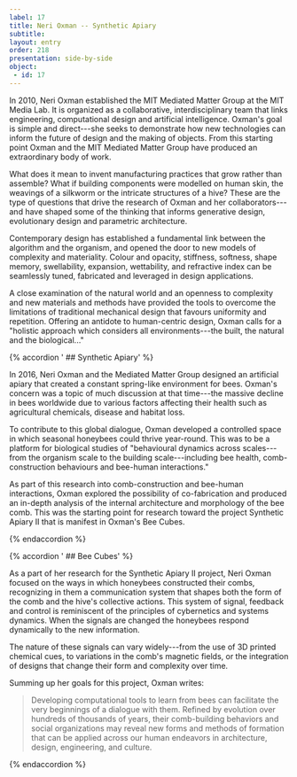 ```yaml
---
label: 17
title: Neri Oxman -- Synthetic Apiary
subtitle:
layout: entry
order: 218
presentation: side-by-side
object:
 - id: 17 
---
```


In 2010, Neri Oxman established the MIT Mediated Matter Group at the MIT Media Lab. It is organized as a collaborative, interdisciplinary team that links engineering, computational design and artificial intelligence. Oxman's goal is simple and direct---she seeks to demonstrate how new technologies can inform the future of design and the making of objects. From this starting point Oxman and the MIT Mediated Matter Group have produced an extraordinary body of work.

What does it mean to invent manufacturing practices that grow rather than assemble? What if building components were modelled on human skin, the weavings of a silkworm or the intricate structures of a hive? These are the type of questions that drive the research of Oxman and her collaborators---and have shaped some of the thinking that informs generative design, evolutionary design and parametric architecture.

Contemporary design has established a fundamental link between the algorithm and the organism, and opened the door to new models of complexity and materiality. Colour and opacity, stiffness, softness, shape memory, swellability, expansion, wettability, and refractive index can be seamlessly tuned, fabricated and leveraged in design applications.

A close examination of the natural world and an openness to complexity and new materials and methods have provided the tools to overcome the limitations of traditional mechanical design that favours uniformity and repetition. Offering an antidote to human-centric design, Oxman calls for a "holistic approach which considers all environments---the built, the natural and the biological..."

{% accordion ' ## Synthetic Apiary' %}

In 2016, Neri Oxman and the Mediated Matter Group designed an artificial apiary that created a constant spring-like environment for bees. Oxman's concern was a topic of much discussion at that time---the massive decline in bees worldwide due to various factors affecting their health such as agricultural chemicals, disease and habitat loss.

To contribute to this global dialogue, Oxman developed a controlled space in which seasonal honeybees could thrive year-round. This was to be a platform for biological studies of "behavioural dynamics across scales---from the organism scale to the building scale---including bee health, comb-construction behaviours and bee-human interactions."

As part of this research into comb-construction and bee-human interactions, Oxman explored the possibility of co-fabrication and produced an in-depth analysis of the internal architecture and morphology of the bee comb. This was the starting point for research toward the project Synthetic Apiary II that is manifest in Oxman's Bee Cubes.

{% endaccordion %}


{% accordion ' ## Bee Cubes' %}

As a part of her research for the Synthetic Apiary II project, Neri Oxman focused on the ways in which honeybees constructed their combs, recognizing in them a communication system that shapes both the form of the comb and the hive's collective actions. This system of signal, feedback and control is reminiscent of the principles of cybernetics and systems dynamics. When the signals are changed the honeybees respond dynamically to the new information.

The nature of these signals can vary widely---from the use of 3D printed chemical cues, to variations in the comb's magnetic fields, or the integration of designs that change their form and complexity over time.

Summing up her goals for this project, Oxman writes:

> Developing computational tools to learn from bees can facilitate the very beginnings of a dialogue with them. Refined by evolution over hundreds of thousands of years, their comb-building behaviors and social organizations may reveal new forms and methods of formation that can be applied across our human endeavors in architecture, design, engineering, and culture.

{% endaccordion %}
